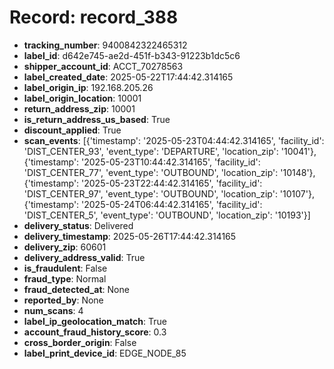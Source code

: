 # Record: record_388

- **tracking_number**: 9400842322465312
- **label_id**: d642e745-ae2d-451f-b343-91223b1dc5c6
- **shipper_account_id**: ACCT_70278563
- **label_created_date**: 2025-05-22T17:44:42.314165
- **label_origin_ip**: 192.168.205.26
- **label_origin_location**: 10001
- **return_address_zip**: 10001
- **is_return_address_us_based**: True
- **discount_applied**: True
- **scan_events**: [{'timestamp': '2025-05-23T04:44:42.314165', 'facility_id': 'DIST_CENTER_93', 'event_type': 'DEPARTURE', 'location_zip': '10041'}, {'timestamp': '2025-05-23T10:44:42.314165', 'facility_id': 'DIST_CENTER_77', 'event_type': 'OUTBOUND', 'location_zip': '10148'}, {'timestamp': '2025-05-23T22:44:42.314165', 'facility_id': 'DIST_CENTER_97', 'event_type': 'OUTBOUND', 'location_zip': '10107'}, {'timestamp': '2025-05-24T06:44:42.314165', 'facility_id': 'DIST_CENTER_5', 'event_type': 'OUTBOUND', 'location_zip': '10193'}]
- **delivery_status**: Delivered
- **delivery_timestamp**: 2025-05-26T17:44:42.314165
- **delivery_zip**: 60601
- **delivery_address_valid**: True
- **is_fraudulent**: False
- **fraud_type**: Normal
- **fraud_detected_at**: None
- **reported_by**: None
- **num_scans**: 4
- **label_ip_geolocation_match**: True
- **account_fraud_history_score**: 0.3
- **cross_border_origin**: False
- **label_print_device_id**: EDGE_NODE_85